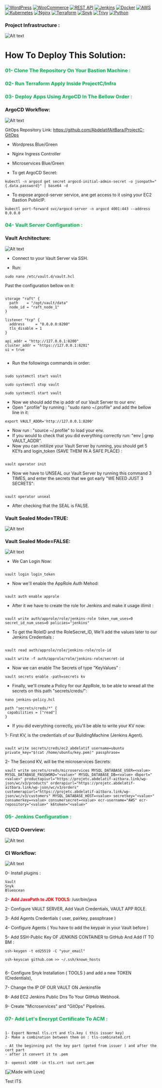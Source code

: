  [![WordPress](https://img.shields.io/badge/WordPress-informational)](https://wordpress.org/)
[![WooCommerce](https://img.shields.io/badge/WooCommerce-success)](https://woocommerce.com/)
[![REST API](https://img.shields.io/badge/REST%20API-lightgrey)](https://en.wikipedia.org/wiki/Representational_state_transfer)
[![Jenkins](https://img.shields.io/badge/Jenkins-red)](https://jenkins.io/)
[![Docker](https://img.shields.io/badge/Docker-blue)](https://www.docker.com/)
[![AWS](https://img.shields.io/badge/AWS-yellow)](https://aws.amazon.com/)
[![Kubernetes](https://img.shields.io/badge/Kubernetes-blue)](https://kubernetes.io/)
[![Nginx](https://img.shields.io/badge/Nginx-green)](https://nginx.org/en/)
[![Terraform](https://img.shields.io/badge/Terraform-7335cc)](https://www.terraform.io/)
[![Snyk](https://img.shields.io/badge/Snyk-red)](https://snyk.io/)
[![Trivy](https://img.shields.io/badge/Trivy-informational)](https://aquasecurity.com/products/trivy)
[![Python](https://img.shields.io/badge/Python-blue)](https://www.python.org/) 



### Project Infrastructure :

![Alt text](Documentation/Infra_Architecture.png)

# How To Deploy This Solution:


### **<span style="font-weight:bold; color:#00b050">01- Clone The Repository On Your Bastion Machine :</span>**

### **<span style="font-weight:bold; color:#00b050">02- Run Terraform Apply Inside ProjectC/Infra</span>**

### **<span style="font-weight:bold; color:#00b050">03- Deploy Apps Using ArgoCD In The Bellow Order :</span>**

### ArgoCD Workflow:


![Alt text](Documentation/CI_Workflow.png)


GitOps Repository Link: https://github.com/AbdelatifAitBara/ProjectC-GitOps


- Wordpress Blue/Green
- Nginx Ingress Controller
- Microservices Blue/Green


- To get ArgoCD Secret:
  
```
kubectl -n argocd get secret argocd-initial-admin-secret -o jsonpath="{.data.password}" | base64 -d
```

- To expose argocd-server service, ane get access to it using your EC2 Bastion PublicIP.
  
```
kubectl port-forward svc/argocd-server -n argocd 4001:443 --address 0.0.0.0
```

### **<span style="font-weight:bold; color:#00b050">04- Vault Server Configuration :</span>**

### Vault Architecture:

![Alt text](Documentation/Vault_Architecture.png)


- Connect to your Vault Server via SSH.

- Run:

```
sudo nano /etc/vault.d/vault.hcl
```

Past the configuration bellow on it:


```

storage "raft" {
  path    = "/opt/vault/data"
  node_id = "raft_node_1"
}

listener "tcp" {
  address     = "0.0.0.0:8200"
  tls_disable = 1
}

api_addr = "http://127.0.0.1:8200"
cluster_addr = "https://127.0.0.1:8201"
ui = true


```


- Run the followings commands in order: 

```

sudo systemctl start vault

sudo systemctl stop vault

sudo systemctl start vault

```



- Now we should add the ip addr of our Vault Server to our env:
- Open ".profile" by running : "sudo nano ~/.profile" and add the bellow line in it:


```
export VAULT_ADDR='http://127.0.0.1:8200'
```

- Now run : "source ~/.profile" to load your env.
- If you would to check that you did everything correctly run: "env | grep VAULT_ADDR".
- Now you can initilize your Vault Server by running, you should get 5 KEYs and login_token (SAVE THEM IN A SAFE PLACE) :

```

vault operator init

```


- Now we have to UNSEAL our Vault Server by running this command 3 TIMES, and enter the secrets that we got early "WE NEED JUST 3 SECRETS":

```

vault operator unseal

```


- After checking that the SEAL is FALSE.

### Vault Sealed Mode=TRUE:

![Alt text](Documentation/Vault01.png)
  

### Vault Sealed Mode=FALSE:

![Alt text](Documentation/Vault02.png)

- We Can Login Now:

```

vault login login_token

```

- Now we'll enable the AppRole Auth Mehod:

```

vault auth enable approle

```

- After it we have to create the role for Jenkins and make it usage illimit :


```

vault write auth/approle/role/jenkins-role token_num_uses=0 secret_id_num_uses=0 policies="jenkins"

```

- To get the RoleID and the RoleSecret_ID, We'll add the values later to our Jenkins Credentials :

```

vault read auth/approle/role/jenkins-role/role-id

vault write -f auth/approle/role/jenkins-role/secret-id

```

- Now we can enable The Secrets of type "KeyValues" :

 
```
vault secrets enable -path=secrets kv

```

- Finally, we'll create a Policy for our AppRole, to be able to wread all the secrets on this path "secrets/creds/":


```
nano jenkins-policy.hcl

```

```
path "secrets/creds/*" {
 capabilities = ["read"]
}

```


- If you did everything correctly, you'll be able to write your KV now:

1- First KV, is the credentials of our BuildingMachine (Jenkins Agent).

```

vault write secrets/creds/ec2_abdelatif username=ubuntu private_key="$(cat /home/ubuntu/key.pem)" passphrase=
```


2- The Second KV, will be the microservices Secrets:

```
vault write secrets/creds/microservices MYSQL_DATABASE_USER=<value> MYSQL_DATABASE_PASSWORD="<value>" MYSQL_DATABASE_DB=<value> dbport="<value>" productapiurl="https://projetc.abdelatif-aitbara.link/wp-json/wc/v3/products" orderapiurl="https://projetc.abdelatif-aitbara.link/wp-json/wc/v3/orders" customerapiurl="https://projetc.abdelatif-aitbara.link/wp-json/wc/v3/customers" MYSQL_DATABASE_HOST=<value> secretkey="<value>" consumerkey=<value> consumersecret=<value> ecr-username="AWS" ecr-repository="<value>" k6token="<value>"

```



### **<span style="font-weight:bold; color:#00b050">05- Jenkins Configuration :</span>**


### CI/CD Overview:

![Alt text](Documentation/OverView-CD-CD.png)

### CI Workflow:

![Alt text](Documentation/CI_Workflow.png)

0- Install plugins : 


```
Vault
Snyk
Blueocean
```


2- **<span style="font-weight:bold; color:#ff0000">Add JavaPath to JDK TOOLS</span>**:   /usr/bin/java

2- Configure VAULT SERVER, Add Vault Credentials, VAULT APP ROLE.

3- Add Agents Credentials ( user, pairkey, passphrase )

4- Configure Agents ( You have to add the keypair in your Vault before )

5- Add SSH-Public Key OF JENKINS CONTAINER to GitHub And Add IT TO BM :

```
ssh-keygen -t ed25519 -C "your_email"

ssh-keyscan github.com >> ~/.ssh/known_hosts


```

6- Configure Snyk Installation ( TOOLS ) and  add a new TOKEN (Credentials), 

7- Change the IP OF OUR VAULT ON Jenkinsfile

8- Add EC2 Jenkins Public Dns To Your GitHub Webhook.

9- Create "Microservices" and "GitOps" Pipelines.


### **<span style="font-weight:bold; color:#00b050">07- Add Let's Encrypt Certificate To ACM :</span>**



```

1- Export Normal tls.crt and tls.key ( this issuer key)
2- Make a combination between them on : tls-combinated.crt 

- At the beginning put the key part (goted from issuer ) and after the cert part
- after it convert it to .pem

3- openssl x509 -in tls.crt -out cert.pem

```


[![Made with Love](https://img.shields.io/badge/Made%20with-Love-red)]


Test ITS